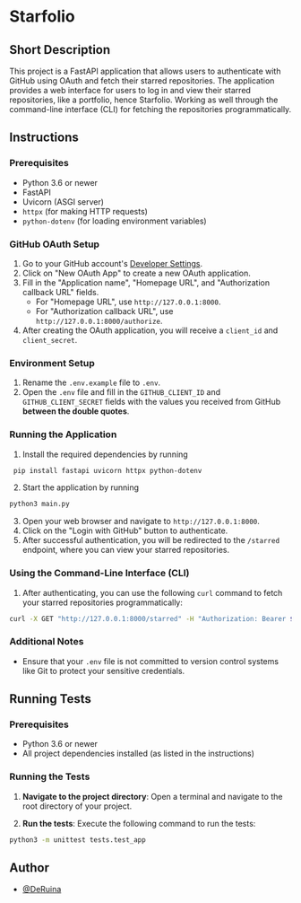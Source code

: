 # Starfolio

## Short Description

This project is a FastAPI application that allows users to authenticate with GitHub using OAuth and fetch their starred repositories. The application provides a web interface for users to log in and view their starred repositories, like a portfolio, hence Starfolio. Working as well through the command-line interface (CLI) for fetching the repositories programmatically.

## Instructions

### Prerequisites

- Python 3.6 or newer
- FastAPI
- Uvicorn (ASGI server)
- `httpx` (for making HTTP requests)
- `python-dotenv` (for loading environment variables)

### GitHub OAuth Setup

1. Go to your GitHub account's [Developer Settings](https://github.com/settings/developers).
2. Click on "New OAuth App" to create a new OAuth application.
3. Fill in the "Application name", "Homepage URL", and "Authorization callback URL" fields.
   - For "Homepage URL", use `http://127.0.0.1:8000`.
   - For "Authorization callback URL", use `http://127.0.0.1:8000/authorize`.
4. After creating the OAuth application, you will receive a `client_id` and `client_secret`.

### Environment Setup

1. Rename the `.env.example` file to `.env`.
2. Open the `.env` file and fill in the `GITHUB_CLIENT_ID` and `GITHUB_CLIENT_SECRET` fields with the values you received from GitHub **between the double quotes**.

### Running the Application

1. Install the required dependencies by running
```bash
 pip install fastapi uvicorn httpx python-dotenv
```
2. Start the application by running
```bash
python3 main.py
```
3. Open your web browser and navigate to `http://127.0.0.1:8000`.
4. Click on the "Login with GitHub" button to authenticate.
5. After successful authentication, you will be redirected to the `/starred` endpoint, where you can view your starred repositories.

### Using the Command-Line Interface (CLI)

1. After authenticating, you can use the following `curl` command to fetch your starred repositories programmatically:
```bash
curl -X GET "http://127.0.0.1:8000/starred" -H "Authorization: Bearer ${ACCESS_TOKEN}"
```

### Additional Notes

- Ensure that your `.env` file is not committed to version control systems like Git to protect your sensitive credentials.

## Running Tests

### Prerequisites

- Python 3.6 or newer
- All project dependencies installed (as listed in the instructions)

### Running the Tests

1. **Navigate to the project directory**: Open a terminal and navigate to the root directory of your project.

2. **Run the tests**: Execute the following command to run the tests:
```bash
python3 -m unittest tests.test_app
```



## Author

- [@DeRuina](https://github.com/DeRuina)
